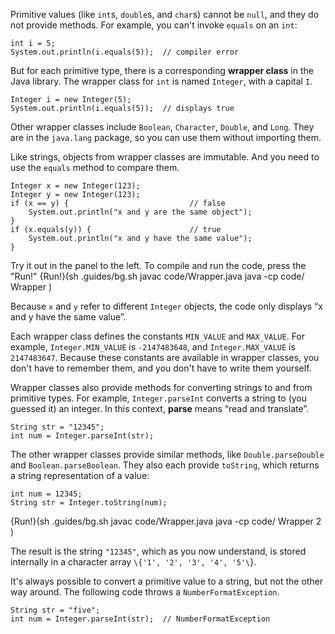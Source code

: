 Primitive values (like `int`s, `double`s, and `char`s) cannot be `null`, and they do not provide methods.
For example, you can't invoke `equals` on an `int`:

```code
int i = 5;
System.out.println(i.equals(5));  // compiler error
```


But for each primitive type, there is a corresponding **wrapper class** in the Java library.
The wrapper class for `int` is named `Integer`, with a capital `I`.

```code
Integer i = new Integer(5);
System.out.println(i.equals(5));  // displays true
```

Other wrapper classes include `Boolean`, `Character`, `Double`, and `Long`.
They are in the `java.lang` package, so you can use them without importing them.

Like strings, objects from wrapper classes are immutable.
And you need to use the `equals` method to compare them.

```code
Integer x = new Integer(123);
Integer y = new Integer(123);
if (x == y) {                           // false
    System.out.println("x and y are the same object");
}
if (x.equals(y)) {                      // true
    System.out.println("x and y have the same value");
}
```
Try it out in the panel to the left. To compile and run the code, press the "Run!"
{Run!}(sh .guides/bg.sh javac code/Wrapper.java java -cp code/ Wrapper )


Because `x` and `y` refer to different `Integer` objects, the code only displays “x and y have the same value”.

Each wrapper class defines the constants `MIN_VALUE` and `MAX_VALUE`.
For example, `Integer.MIN_VALUE` is `-2147483648`, and `Integer.MAX_VALUE` is `2147483647`.
Because these constants are available in wrapper classes, you don't have to remember them, and you don't have to write them yourself.


Wrapper classes also provide methods for converting strings to and from primitive types.
For example, `Integer.parseInt` converts a string to (you guessed it) an integer.
In this context, **parse** means “read and translate”.

```code
String str = "12345";
int num = Integer.parseInt(str);
```

The other wrapper classes provide similar methods, like `Double.parseDouble` and `Boolean.parseBoolean`.
They also each provide `toString`, which returns a string representation of a value:

```code
int num = 12345;
String str = Integer.toString(num);
```

{Run!}(sh .guides/bg.sh javac code/Wrapper.java java -cp code/ Wrapper 2 )


The result is the string `"12345"`, which as you now understand, is stored internally in a character array `\{'1', '2', '3', '4', '5'\`}.


It's always possible to convert a primitive value to a string, but not the other way around.
The following code throws a `NumberFormatException`.

```code
String str = "five";
int num = Integer.parseInt(str);  // NumberFormatException
```